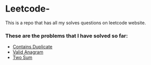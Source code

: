 # Leetcode-

This is a repo that has all my solves questions on leetcode website.

### These are the problems that I have solved so far:

- [Contains Duplicate](https://leetcode.com/submissions/detail/1222134269/)
- [Valid Anagram](https://leetcode.com/submissions/detail/1222169904/)
- [Two Sum](https://leetcode.com/submissions/detail/1228081725/)
